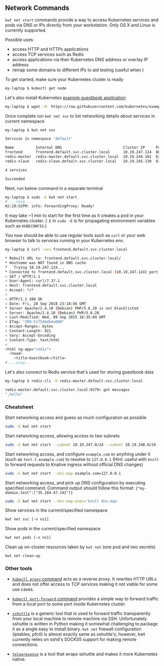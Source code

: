 ## Network Commands

`kwt net start` commands provide a way to access Kubernetes services and pods via DNS or IPs directly from your workstation. Only OS X and Linux is currently supported. 

Possible uses:

- access HTTP and HTTPs applications
- access TCP services such as Redis
- access applications via their Kubernetes DNS address or overlay IP address
- remap some domains to different IPs to aid testing (useful when )

To get started, make sure your Kubernetes cluster is ready

```bash
my-laptop $ kubectl get node
```

Let's also install Kubernetes [example guestbook application](https://github.com/kubernetes/examples/tree/master/guestbook)

```bash
my-laptop $ wget -O- https://raw.githubusercontent.com/kubernetes/examples/3a2f276a561d877e0f93986829568eeea98d2327/guestbook/all-in-one/guestbook-all-in-one.yaml | kubectl apply -f -
```

Once complete run `kwt net svc` to list networking details about services in current namespace

```bash
my-laptop $ kwt net svc

Services in namespace 'default'

Name          Internal DNS                            Cluster IP     Ports
frontend      frontend.default.svc.cluster.local      10.19.247.124  80/tcp
redis-master  redis-master.default.svc.cluster.local  10.19.244.101  6379/tcp
redis-slave   redis-slave.default.svc.cluster.local   10.19.245.130  6379/tcp

4 services

Succeeded
```

Next, run below command in a separate terminal

```bash
my-laptop $ sudo -E kwt net start
# ...snip...
02:29:52PM: info: ForwardingProxy: Ready!
```

It may take ~1 min to start for the first time as it creates a pod in your Kubernetes cluster. (`-E` in `sudo -E` is for propagating environment variables such as `KUBECONFIG`.)

You now should be able to use regular tools such as `curl` or your web browser to talk to services running in your Kubernetes env.

```bash
my-laptop $ curl -vvv frontend.default.svc.cluster.local

* Rebuilt URL to: frontend.default.svc.cluster.local/
* Hostname was NOT found in DNS cache
*   Trying 10.19.247.124...
* Connected to frontend.default.svc.cluster.local (10.19.247.124) port 80 (#0)
> GET / HTTP/1.1
> User-Agent: curl/7.37.1
> Host: frontend.default.svc.cluster.local
> Accept: */*
>
< HTTP/1.1 200 OK
< Date: Fri, 28 Sep 2018 23:18:56 GMT
* Server Apache/2.4.10 (Debian) PHP/5.6.20 is not blacklisted
< Server: Apache/2.4.10 (Debian) PHP/5.6.20
< Last-Modified: Wed, 09 Sep 2015 18:35:04 GMT
< ETag: "399-51f54bdb4a600"
< Accept-Ranges: bytes
< Content-Length: 921
< Vary: Accept-Encoding
< Content-Type: text/html
<
<html ng-app="redis">
  <head>
    <title>Guestbook</title>
# ...snip...
```

Let's also connect to Redis service that's used for storing guestbook data

```bash
my-laptop $ redis-cli -h redis-master.default.svc.cluster.local

redis-master.default.svc.cluster.local:6379> get messages
",hello"
```

### Cheatsheet

Start networking access and guess as much configuration as possible

```bash
sudo -E kwt net start
```

Start networking access, allowing access to two subnets

```bash
sudo -E kwt net start --subnet 10.19.247.0/24 --subnet 10.19.248.0/24
```

Start networking access, and configure `example.com` or anything under it (such as `test.t.example.com`) to resolve to `127.0.0.1` (Hint: useful with `knctl` to forward requests to Knative ingress without official DNS changes)

```bash
sudo -E kwt net start --dns-map example.com=127.0.0.1
```

Start networking access, and pick up DNS configuration by executing specified command. Command output should follow this format: `{"my-domain.test":["35.184.47.142"]}`

```bash
sudo -E kwt net start --dns-map-exec='knctl dns-map'
```

Show services in the current/specified namespace

```bash
kwt net svc [-n ns1]
```

Show pods in the current/specified namespace

```bash
kwt net pods [-n ns1]
```

Clean up on-cluster resources taken by `kwt net` (one pod and two secrets)

```bash
kwt net clean-up
```

### Other tools

- [`kubectl proxy` command](https://kubernetes.io/docs/tasks/access-application-cluster/access-cluster/) acts as a reverse proxy. It rewrites HTTP URLs and does not offer access to TCP services making it not viable for some use cases.

- [`kubectl port-forward` command](https://kubernetes.io/docs/tasks/access-application-cluster/port-forward-access-application-cluster/) provides a simple way to forward traffic from a local port to some port inside Kubernetes cluster.

- [`sshuttle`](https://github.com/sshuttle/sshuttle) is a generic tool that is used to forward traffic transparently from your local machine to remote machine via SSH. Unfortunately sshuttle is written in Python making it somewhat challenging to package it as a single easy to install binary. `kwt net` firewall configuration (iptables, pfctl) is almost exactly same as sshuttle's; however, kwt currently relies on sshd's SOCKS5 support for making remote connections.

- [`telepresence`](https://github.com/telepresenceio/telepresence/) is a tool that wraps sshuttle and makes it more Kubernetes native.
